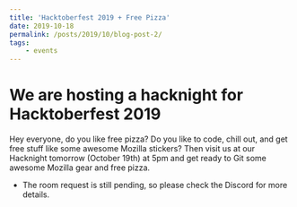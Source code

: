 ```yaml
---
title: 'Hacktoberfest 2019 + Free Pizza'
date: 2019-10-18
permalink: /posts/2019/10/blog-post-2/
tags:
    - events
---
```


We are hosting a hacknight for Hacktoberfest 2019
======

Hey everyone, do you like free pizza? 
Do you like to code, chill out, and get free stuff like some awesome Mozilla stickers?
Then visit us at our Hacknight tomorrow (October 19th) at 5pm and get ready to Git some awesome Mozilla gear and free pizza.

* The room request is still pending, so please check the Discord for more details.